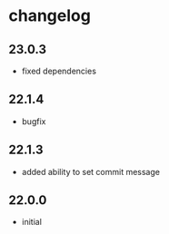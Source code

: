 # changelog


## 23.0.3

- fixed dependencies

## 22.1.4

- bugfix

## 22.1.3

- added ability to set commit message

## 22.0.0

- initial
